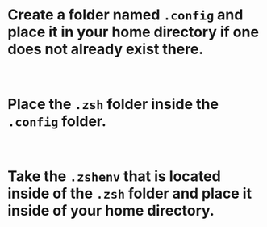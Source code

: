 # Create a folder named `.config` and place it in your home directory if one does not already exist there.

<br>

# Place the `.zsh` folder inside the `.config` folder.

<br>

# Take the `.zshenv` that is located inside of the `.zsh` folder and place it inside of your home directory.
